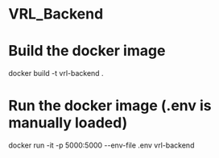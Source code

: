 # VRL_Backend

# Build the docker image
docker build -t vrl-backend .

# Run the docker image (.env is manually loaded)
docker run -it -p 5000:5000 --env-file .env vrl-backend

